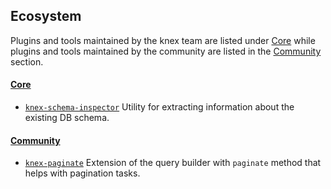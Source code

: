 ## Ecosystem

Plugins and tools maintained by the knex team are listed under [Core](#core) while plugins and tools maintained by the community are listed in the [Community](#community) section.

#### [Core](#core)

- [`knex-schema-inspector`](https://github.com/knex/knex-schema-inspector) Utility for extracting information about the existing DB schema.

#### [Community](#community)

- [`knex-paginate`](https://github.com/felixmosh/knex-paginate) Extension of the query builder with `paginate` method that helps with pagination tasks.
